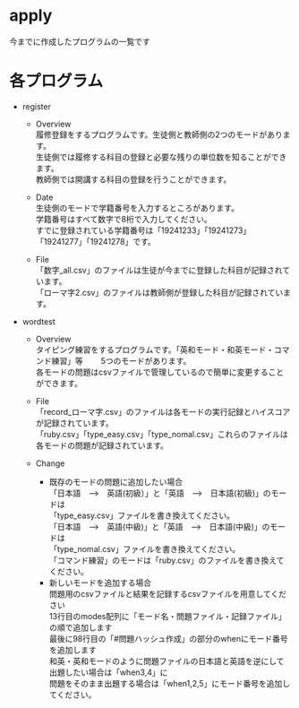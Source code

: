 # apply  
 今までに作成したプログラムの一覧です  

# 各プログラム  
 - register  
   - Overview  
     履修登録をするプログラムです。生徒側と教師側の2つのモードがあります。  
     生徒側では履修する科目の登録と必要な残りの単位数を知ることができます。  
     教師側では開講する科目の登録を行うことができます。
     
   - Date  
     生徒側のモードで学籍番号を入力するところがあります。  
     学籍番号はすべて数字で8桁で入力してください。  
     すでに登録されている学籍番号は「19241233」「19241273」「19241277」「19241278」です。  
     
   - File  
     「数字_all.csv」のファイルは生徒が今までに登録した科目が記録されています。  
     「ローマ字2.csv」のファイルは教師側が登録した科目が記録されています。
  
 - wordtest  
   - Overview  
    タイピング練習をするプログラムです。「英和モード・和英モード・コマンド練習」等　　
    5つのモードがあります。  
    各モードの問題はcsvファイルで管理しているので簡単に変更することができます。  
   
   - File  
     「record_ローマ字.csv」のファイルは各モードの実行記録とハイスコアが記録されています。  
     「ruby.csv」「type_easy.csv」「type_nomal.csv」これらのファイルは各モードの問題が記録されています。  
    
   - Change  
     - 既存のモードの問題に追加したい場合  
       「日本語　-->　英語(初級）」と「英語　-->　日本語(初級)」のモードは  
       「type_easy.csv」ファイルを書き換えてください。  
       「日本語　-->　英語(中級)」と「英語　-->　日本語(中級)」のモードは  
       「type_nomal.csv」ファイルを書き換えてください。  
       「コマンド練習」のモードは「ruby.csv」のファイルを書き換えてください。  
     - 新しいモードを追加する場合  
       問題用のcsvファイルと結果を記録するcsvファイルを用意してください  
       13行目のmodes配列に「モード名・問題ファイル・記録ファイル」の順で追加します  
       最後に98行目の「#問題ハッシュ作成」の部分のwhenにモード番号を追加します  
       和英・英和モードのように問題ファイルの日本語と英語を逆にして出題したい場合は「when3,4」に  
       問題をそのまま出題する場合は「when1,2,5」にモード番号を追加してください。
